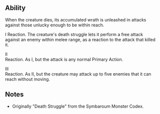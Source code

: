 ## Ability
When the creature dies, its accumulated wrath is unleashed in attacks against those unlucky enough to be within reach.

I
Reaction. The creature's death struggle lets it perform a free attack against an enemy within melee range, as a reaction to the attack that killed it.

II<br>Reaction. As I, but the attack is any normal Primary Action.

III<br>Reaction. As II, but the creature may attack up to five enemies that it can reach without moving.
## Notes
* Originally "Death Struggle" from the Symbaroum Monster Codex.
